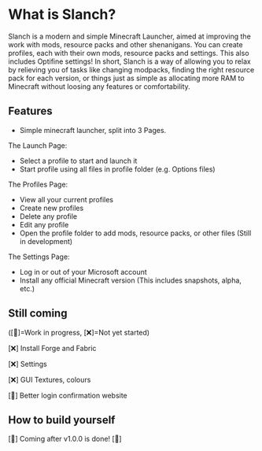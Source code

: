 # What is Slanch?
Slanch is a modern and simple Minecraft Launcher, aimed at improving the work with mods, resource packs and other shenanigans. You can create profiles, each with their own mods, resource packs and settings. This also includes Optifine settings!
In short, Slanch is a way of allowing you to relax by relieving you of tasks like changing modpacks, finding the right resource pack for each version, or things just as simple as allocating more RAM to Minecraft without loosing any features or comfortability.

## Features
- Simple minecraft launcher, split into 3 Pages.

The Launch Page:
- Select a profile to start and launch it
- Start profile using all files in profile folder (e.g. Options files)

The Profiles Page:
- View all your current profiles
- Create new profiles
- Delete any profile
- Edit any profile
- Open the profile folder to add mods, resource packs, or other files (Still in development)

The Settings Page:
- Log in or out of your Microsoft account
- Install any official Minecraft version (This includes snapshots, alpha, etc.)

## Still coming 
([:hammer:]=Work in progress, [:x:]=Not yet started)

[:x:] Install Forge and Fabric

[:x:] Settings

[:x:] GUI Textures, colours

[:hammer:] Better login confirmation website

## How to build yourself
[:hammer:] Coming after v1.0.0 is done! [:hammer:]
